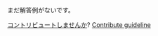
まだ解答例がないです。

[コントリビュートしませんか](https://github.com/BFEdev/BFE.dev-solutions/blob/main/question/what-is-closure-and-how-does-it-work_ja.md)?  [Contribute guideline](https://github.com/BFEdev/BFE.dev-solutions#how-to-contribute)
